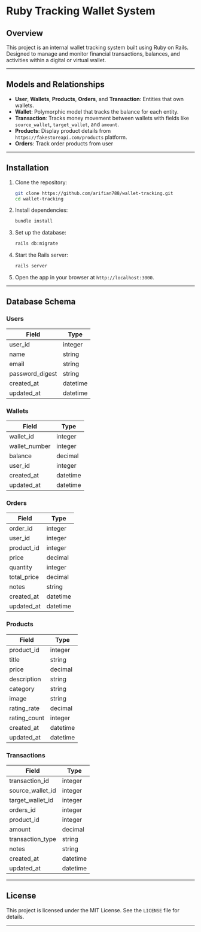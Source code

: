 # **Ruby Tracking Wallet System**

## **Overview**

This project is an internal wallet tracking system built using Ruby on Rails. Designed to manage and monitor financial transactions, balances, and activities within a digital or virtual wallet.

---

## **Models and Relationships**

- **User**, **Wallets**, **Products**, **Orders**, and **Transaction**: Entities that own wallets.
- **Wallet**: Polymorphic model that tracks the balance for each entity.
- **Transaction**: Tracks money movement between wallets with fields like `source_wallet`, `target_wallet`, and `amount`.
- **Products**: Display product details from `https://fakestoreapi.com/products` platform.
- **Orders**: Track order products from user 

---

## **Installation**

1. Clone the repository:
   ```bash
   git clone https://github.com/arifian788/wallet-tracking.git
   cd wallet-tracking
   ```

2. Install dependencies:
   ```bash
   bundle install
   ```

3. Set up the database:
   ```bash
   rails db:migrate
   ```

4. Start the Rails server:
   ```bash
   rails server
   ```

5. Open the app in your browser at `http://localhost:3000`.

---

## **Database Schema**

### **Users**
| Field            |  Type    |
|------------------|----------|
| user_id          | integer  |
| name             | string   |
| email            | string   |
| password_digest  | string   |
| created_at       | datetime |
| updated_at       | datetime |

### **Wallets**
| Field          | Type       |
|----------------|------------|
| wallet_id      | integer    |
| wallet_number  | integer    |
| balance        | decimal    |
| user_id        | integer    |
| created_at     | datetime   |
| updated_at     | datetime   |

### **Orders**
| Field          | Type       |
|----------------|------------|
| order_id       | integer    |
| user_id        | integer    |
| product_id     | integer    |
| price          | decimal    |
| quantity       | integer    |
| total_price    | decimal    |
| notes          | string     |
| created_at     | datetime   |
| updated_at     | datetime   |

### **Products**
| Field          | Type       |
|----------------|------------|
| product_id     | integer    |
| title          | string     |
| price          | decimal    |
| description    | string     |
| category       | string     |
| image          | string     |
| rating_rate    | decimal    |
| rating_count   | integer    |
| created_at     | datetime   |
| updated_at     | datetime   |

### **Transactions**
| Field            | Type       |
|------------------|------------|
| transaction_id   | integer    |
| source_wallet_id | integer    |
| target_wallet_id | integer    |
| orders_id        | integer    |
| product_id       | integer    |
| amount           | decimal    |
| transaction_type | string     |
| notes            | string     |
| created_at       | datetime   |
| updated_at       | datetime   |

---

## **License**

This project is licensed under the MIT License. See the `LICENSE` file for details.

---

